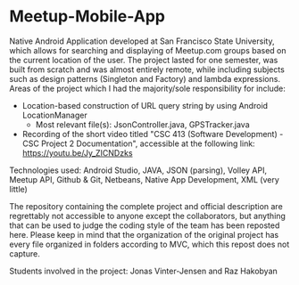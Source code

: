 # Meetup-Mobile-App
Native Android Application developed at San Francisco State University, which allows for searching and displaying of Meetup.com groups based on the current location of the user. The project lasted for one semester, was built from scratch and was almost entirely remote, while including subjects such as design patterns (Singleton and Factory) and lambda expressions. 
Areas of the project which I had the majority/sole responsibility for include:
- Location-based construction of URL query string by using Android LocationManager
  - Most relevant file(s): JsonController.java, GPSTracker.java
- Recording of the short video titled "CSC 413 (Software Development) - CSC Project 2 Documentation", accessible at the following link: https://youtu.be/Jy_ZICNDzks

Technologies used: Android Studio, JAVA, JSON (parsing), Volley API, Meetup API, Github & Git, Netbeans, Native App Development, XML (very little)

The repository containing the complete project and official description are regrettably not accessible to anyone except the collaborators, but anything that can be used to judge the coding style of the team has been reposted here. Please keep in mind that the organization of the original project has every file organized in folders according to MVC, which this repost does not capture. 

Students involved in the project: Jonas Vinter-Jensen and Raz Hakobyan

